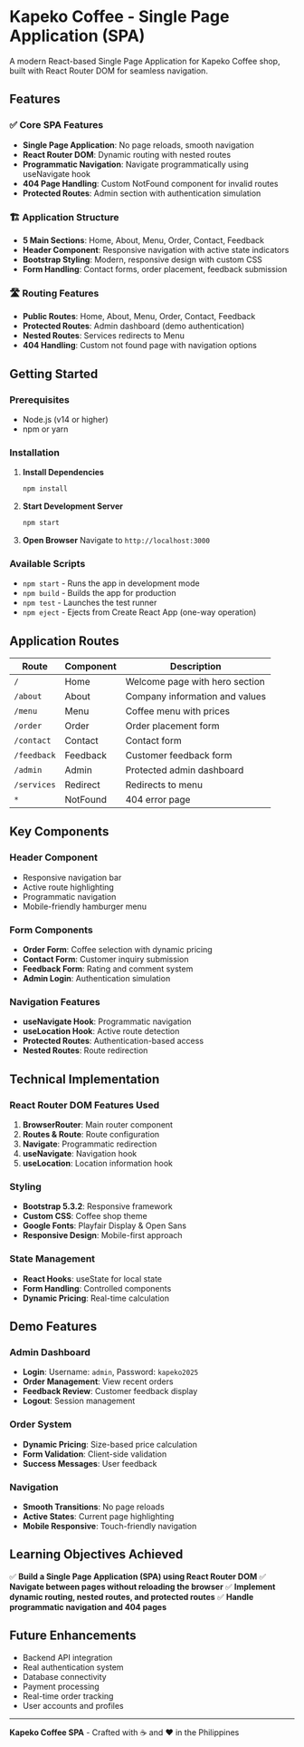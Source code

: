 # Kapeko Coffee - Single Page Application (SPA)

A modern React-based Single Page Application for Kapeko Coffee shop, built with React Router DOM for seamless navigation.

## Features

### ✅ Core SPA Features
- **Single Page Application**: No page reloads, smooth navigation
- **React Router DOM**: Dynamic routing with nested routes
- **Programmatic Navigation**: Navigate programmatically using useNavigate hook
- **404 Page Handling**: Custom NotFound component for invalid routes
- **Protected Routes**: Admin section with authentication simulation

### 🏗️ Application Structure
- **5 Main Sections**: Home, About, Menu, Order, Contact, Feedback
- **Header Component**: Responsive navigation with active state indicators
- **Bootstrap Styling**: Modern, responsive design with custom CSS
- **Form Handling**: Contact forms, order placement, feedback submission

### 🛣️ Routing Features
- **Public Routes**: Home, About, Menu, Order, Contact, Feedback
- **Protected Routes**: Admin dashboard (demo authentication)
- **Nested Routes**: Services redirects to Menu
- **404 Handling**: Custom not found page with navigation options

## Getting Started

### Prerequisites
- Node.js (v14 or higher)
- npm or yarn

### Installation

1. **Install Dependencies**
   ```bash
   npm install
   ```

2. **Start Development Server**
   ```bash
   npm start
   ```

3. **Open Browser**
   Navigate to `http://localhost:3000`

### Available Scripts

- `npm start` - Runs the app in development mode
- `npm build` - Builds the app for production
- `npm test` - Launches the test runner
- `npm eject` - Ejects from Create React App (one-way operation)

## Application Routes

| Route | Component | Description |
|-------|-----------|-------------|
| `/` | Home | Welcome page with hero section |
| `/about` | About | Company information and values |
| `/menu` | Menu | Coffee menu with prices |
| `/order` | Order | Order placement form |
| `/contact` | Contact | Contact form |
| `/feedback` | Feedback | Customer feedback form |
| `/admin` | Admin | Protected admin dashboard |
| `/services` | Redirect | Redirects to menu |
| `*` | NotFound | 404 error page |

## Key Components

### Header Component
- Responsive navigation bar
- Active route highlighting
- Programmatic navigation
- Mobile-friendly hamburger menu

### Form Components
- **Order Form**: Coffee selection with dynamic pricing
- **Contact Form**: Customer inquiry submission
- **Feedback Form**: Rating and comment system
- **Admin Login**: Authentication simulation

### Navigation Features
- **useNavigate Hook**: Programmatic navigation
- **useLocation Hook**: Active route detection
- **Protected Routes**: Authentication-based access
- **Nested Routes**: Route redirection

## Technical Implementation

### React Router DOM Features Used
1. **BrowserRouter**: Main router component
2. **Routes & Route**: Route configuration
3. **Navigate**: Programmatic redirection
4. **useNavigate**: Navigation hook
5. **useLocation**: Location information hook

### Styling
- **Bootstrap 5.3.2**: Responsive framework
- **Custom CSS**: Coffee shop theme
- **Google Fonts**: Playfair Display & Open Sans
- **Responsive Design**: Mobile-first approach

### State Management
- **React Hooks**: useState for local state
- **Form Handling**: Controlled components
- **Dynamic Pricing**: Real-time calculation

## Demo Features

### Admin Dashboard
- **Login**: Username: `admin`, Password: `kapeko2025`
- **Order Management**: View recent orders
- **Feedback Review**: Customer feedback display
- **Logout**: Session management

### Order System
- **Dynamic Pricing**: Size-based price calculation
- **Form Validation**: Client-side validation
- **Success Messages**: User feedback

### Navigation
- **Smooth Transitions**: No page reloads
- **Active States**: Current page highlighting
- **Mobile Responsive**: Touch-friendly navigation

## Learning Objectives Achieved

✅ **Build a Single Page Application (SPA) using React Router DOM**
✅ **Navigate between pages without reloading the browser**
✅ **Implement dynamic routing, nested routes, and protected routes**
✅ **Handle programmatic navigation and 404 pages**

## Future Enhancements

- Backend API integration
- Real authentication system
- Database connectivity
- Payment processing
- Real-time order tracking
- User accounts and profiles

---

**Kapeko Coffee SPA** - Crafted with ☕ and ❤️ in the Philippines
